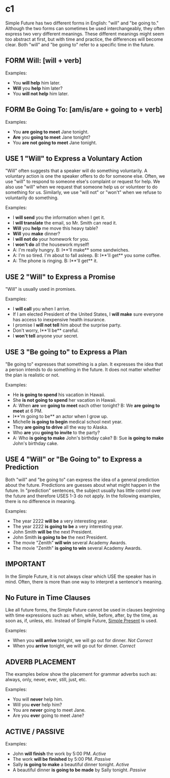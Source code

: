# c1

Simple Future has two different forms in English: "will" and "be going to." Although the two forms can sometimes be used interchangeably, they often express two very different meanings. These different meanings might seem too abstract at first, but with time and practice, the differences will become clear. Both "will" and "be going to" refer to a specific time in the future.

## FORM Will: \[will + verb]

Examples:

* You **will help** him later.
* **Will** you **help** him later?
* You **will not help** him later.

## FORM Be Going To: \[am/is/are + going to + verb]

Examples:

* You **are going to meet** Jane tonight.
* **Are** you **going to meet** Jane tonight?
* You **are not going to meet** Jane tonight.

## USE 1 "Will" to Express a Voluntary Action

"Will" often suggests that a speaker will do something voluntarily. A voluntary action is one the speaker offers to do for someone else. Often, we use "will" to respond to someone else's complaint or request for help. We also use "will" when we request that someone help us or volunteer to do something for us. Similarly, we use "will not" or "won't" when we refuse to voluntarily do something.

Examples:

* I **will send** you the information when I get it.
* I **will translate** the email, so Mr. Smith can read it.
* **Will** you **help** me move this heavy table?
* **Will** you **make** dinner?
* I **will not do** your homework for you.
* I **won't do** all the housework myself!
* A: I'm really hungry. B: I**'ll make** some sandwiches.
* A: I'm so tired. I'm about to fall asleep. B: I**'ll get** you some coffee.
* A: The phone is ringing. B: I**'ll get** it.

## USE 2 "Will" to Express a Promise

"Will" is usually used in promises.

Examples:

* I **will call** you when I arrive.
* If I am elected President of the United States, I **will make** sure everyone has access to inexpensive health insurance.
* I promise I **will not tell** him about the surprise party.
* Don't worry, I**'ll be** careful.
* I **won't tell** anyone your secret.

## USE 3 "Be going to" to Express a Plan

"Be going to" expresses that something is a plan. It expresses the idea that a person intends to do something in the future. It does not matter whether the plan is realistic or not.

Examples:

* He **is going to spend** his vacation in Hawaii.
* She **is not going to spend** her vacation in Hawaii.
* A: When **are** we **going to meet** each other tonight? B: We **are going to meet** at 6 PM.
* I**'m going to be** an actor when I grow up.
* Michelle **is going to begin** medical school next year.
* They **are going to drive** all the way to Alaska.
* Who **are** you **going to invite** to the party?
* A: Who **is going to make** John's birthday cake?   B: Sue **is going to make** John's birthday cake.

## USE 4 "Will" or "Be Going to" to Express a Prediction

Both "will" and "be going to" can express the idea of a general prediction about the future. Predictions are guesses about what might happen in the future. In "prediction" sentences, the subject usually has little control over the future and therefore USES 1-3 do not apply. In the following examples, there is no difference in meaning.

Examples:

* The year 2222 **will be** a very interesting year.
* The year 2222 **is going to be** a very interesting year.
* John Smith **will be** the next President.
* John Smith **is going to be** the next President.
* The movie "Zenith" **will win** several Academy Awards.
* The movie "Zenith" **is going to win** several Academy Awards.

## IMPORTANT

In the Simple Future, it is not always clear which USE the speaker has in mind. Often, there is more than one way to interpret a sentence's meaning.

## No Future in Time Clauses

Like all future forms, the Simple Future cannot be used in clauses beginning with time expressions such as: when, while, before, after, by the time, as soon as, if, unless, etc. Instead of Simple Future, [Simple Present](http://www.englishpage.com/verbpage/simplepresent.html) is used.

Examples:

* When you **will arrive** tonight, we will go out for dinner. _Not Correct_
* When you **arrive** tonight, we will go out for dinner. _Correct_

## ADVERB PLACEMENT

The examples below show the placement for grammar adverbs such as: always, only, never, ever, still, just, etc.

Examples:

* You will **never** help him.
* Will you **ever** help him?
* You are **never** going to meet Jane.
* Are you **ever** going to meet Jane?

## ACTIVE / PASSIVE

Examples:

* John **will finish** the work by 5:00 PM. _Active_
* The work **will be finished** by 5:00 PM. _Passive_
* Sally **is going to make** a beautiful dinner tonight. _Active_
* A beautiful dinner **is going to be made** by Sally tonight. _Passive_
